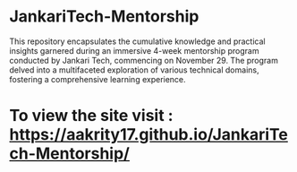 # JankariTech-Mentorship
This repository encapsulates the cumulative knowledge and practical insights garnered during an immersive 4-week mentorship program conducted by Jankari Tech, commencing on November 29. The program delved into a multifaceted exploration of various technical domains, fostering a comprehensive learning experience.

# To view the site visit : https://aakrity17.github.io/JankariTech-Mentorship/
